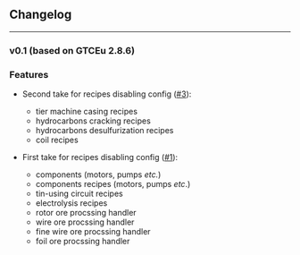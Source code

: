 ## Changelog

***

### v0.1 (based on GTCEu 2.8.6)

### Features

* Second take for recipes disabling config ([#3](https://github.com/tekcay/tkcy-simple-addon/pull/3)): 
    - tier machine casing recipes
    - hydrocarbons cracking recipes
    - hydrocarbons desulfurization recipes
    - coil recipes


* First take for recipes disabling config ([#1](https://github.com/tekcay/tkcy-simple-addon/pull/1)):
    - components (motors, pumps *etc.*)
    - components recipes (motors, pumps *etc*.)
    - tin-using circuit recipes
    - electrolysis recipes
    - rotor ore procssing handler
    - wire ore procssing handler
    - fine wire ore procssing handler
    - foil ore procssing handler
